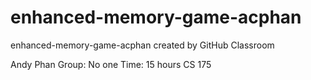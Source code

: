 # enhanced-memory-game-acphan
enhanced-memory-game-acphan created by GitHub Classroom

Andy Phan
Group: No one
Time: 15 hours
CS 175
